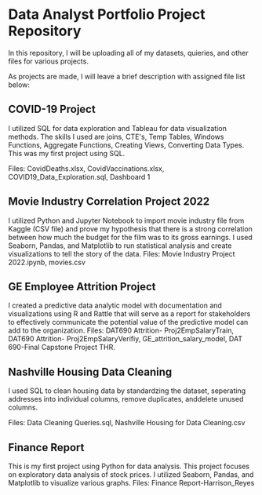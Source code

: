 # Data Analyst Portfolio Project Repository 

In this repository, I will be uploading all of my datasets, quieries, and other files for various projects. 

As projects are made, I will leave a brief description with assigned file list below:

## COVID-19 Project
I utilized SQL for data exploration and Tableau for data visualization methods. The skills I used are joins, CTE's, Temp Tables, Windows Functions, Aggregate Functions, Creating Views, Converting Data Types. This was my first project using SQL. 

Files:
CovidDeaths.xlsx, CovidVaccinations.xlsx, COVID19_Data_Exploration.sql, Dashboard 1


## Movie Industry Correlation Project 2022
I utilized Python and Jupyter Notebook to import movie industry file from Kaggle (CSV file) and prove my hypothesis that there is a strong correlation between how much the budget for the film was to its gross earnings. I used Seaborn, Pandas, and Matplotlib to run statistical analysis and create visualizations to tell the story of the data. 
Files:
Movie Industry Project 2022.ipynb, movies.csv

## GE Employee Attrition Project
I created a predictive data analytic model with documentation and visualizations using R and Rattle that will serve as a report for stakeholders to effectively communicate the potential value of the predictive model can add to the organization.
Files: DAT690 Attrition- Proj2EmpSalaryTrain, DAT690 Attrition- Proj2EmpSalaryVerifiy, GE_attrition_salary_model, DAT 690-Final Capstone Project THR.

## Nashville Housing Data Cleaning 
I used SQL to clean housing data by standardzing the dataset, seperating addresses into individual columns, remove duplicates, anddelete unused columns. 

Files: Data Cleaning Queries.sql, Nashville Housing for Data Cleaning.csv

## Finance Report
This is my first project using Python for data analysis. This project focuses on exploratory data analysis of stock prices. I utilized Seaborn, Pandas, and Matplotlib to visualize various graphs. 
Files: Finance Report-Harrison_Reyes
